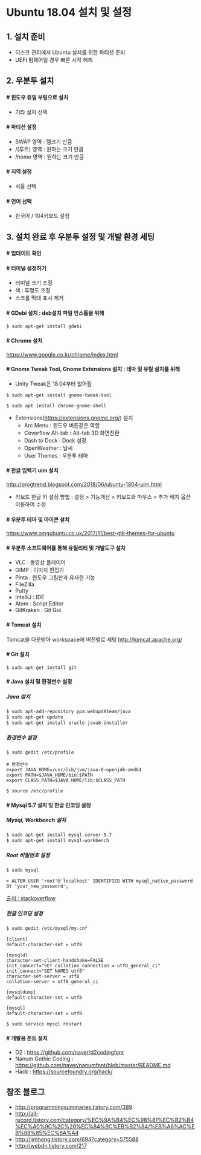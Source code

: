 # Ubuntu 18.04 설치 및 설정

## 1. 설치 준비

- 디스크 관리에서 Ubuntu 설치를 위한 파티션 준비
- UEFI 펌웨어일 경우 빠른 시작 해제

## 2. 우분투 설치

#### # 윈도우 듀얼 부팅으로 설치
- 기타 설치 선택

#### # 파티션 설정
- SWAP 영역 : 램크기 만큼
- /(루트) 영역 : 원하는 크기 만큼
- /home 영역 : 원하는 크기 만큼

#### # 지역 설정
- 서울 선택

#### # 언어 선택
- 한국어 / 104키보드 설정

## 3. 설치 완료 후 우분투 설정 및 개발 환경 세팅

#### # 업데이트 확인

#### # 터미널 설정하기
- 터미널 크기 조정
- 색 : 투명도 조정
- 스크롤 막대 표시 제거

#### # GDebi 설치 : deb설치 파일 인스톨을 위해
```bash
$ sudo apt-get install gdebi
```

#### # Chrome 설치
https://www.google.co.kr/chrome/index.html

#### # Gnome Tweak Tool, Gnome Extensions 설치 : 테마 및 유틸 설치를 위해

- Unity Tweak은 18.04부터 없어짐

```
$ sudo apt-get install gnome-tweak-tool
```

```
$ sudo apt install chrome-gnome-shell
```

- Extensions(https://extensions.gnome.org/) 설치
  - Arc Menu : 윈도우 버튼같은 역할
  - Coverflow Alt-tab : Alt-tab 3D 화면전환
  - Dash to Dock : Dock 설정
  - OpenWeather : 날씨
  - User Themes : 우분투 테마

#### # 한글 입력기 uim 설치

http://progtrend.blogspot.com/2018/06/ubuntu-1804-uim.html

- 키보드 한글 키 설정 방법 : 설정 > 기능개선 > 키보드와 마우스 > 추가 배치 옵션 이동하여 수정

#### # 우분투 테마 및 아이콘 설치

https://www.omgubuntu.co.uk/2017/11/best-gtk-themes-for-ubuntu

#### # 우분투 소프트웨어를 통해 유틸리티 및 개발도구 설치
- VLC : 동영상 플레이어
- GIMP : 이미지 편집기
- Pinta : 윈도우 그림판과 유사한 기능
- FileZilla
- Putty
- IntelliJ : IDE
- Atom : Script Editor
- GitKraken : Git Gui

#### # Tomcat 설치
Tomcat을 다운받아 workspace에 버전별로 세팅
http://tomcat.apache.org/

#### # Git 설치
```
$ sudo apt-get install git
```

#### # Java 설치 및 환경변수 설정

##### Java 설치
```bash
$ sudo apt-add-repository ppa:webupd8team/java
$ sudo apt-get update
$ sudo apt-get install oracle-java8-installer
```

##### 환경변수 설정
```bash
$ sudo gedit /etc/profile
```

```
# 환경변수
export JAVA_HOME=/usr/lib/jvm/java-8-openjdk-amd64
export PATH=$JAVA_HOME/bin:$PATH
export CLASS_PATH=$JAVA_HOME/lib:$CLASS_PATH
```

```
$ source /etc/profile
```

#### # Mysql 5.7 설치 및 한글 인코딩 설정

##### Mysql, Workbench 설치
```bash
$ sudo apt-get install mysql-server-5.7
$ sudo apt-get install mysql-workbench
```

##### Root 비밀번호 설정
```bash
$ sudo mysql
```
```
> ALTER USER 'root'@'localhost' IDENTIFIED WITH mysql_native_password BY 'your_new_password';
```
[출처 : stackoverflow](https://stackoverflow.com/questions/25777943/failed-to-connect-to-mysql-at-127-0-0-13306-with-user-root-access-denied-for-us)

##### 한글 인코딩 설정
```bash
$ sudo gedit /etc/mysql/my.cnf
```

```
[client]
default-character-set = utf8

[mysqld]
character-set-client-handshake=FALSE
init_connect="SET collation_connection = utf8_general_ci"
init_connect="SET NAMES utf8"
character-set-server = utf8
collation-server = utf8_general_ci

[mysqldump]
default-character-set = utf8

[mysql]
default-character-set = utf8
```
```bash
$ sudo service mysql restart
```


#### # 개발용 폰트 설치
- D2 : https://github.com/naver/d2codingfont
- Nanum Gothic Coding : https://github.com/naver/nanumfont/blob/master/README.md
- Hack : https://sourcefoundry.org/hack/


## 참조 블로그
- http://programmingsummaries.tistory.com/389
- http://all-record.tistory.com/category/%EC%9A%B4%EC%98%81%EC%B2%B4%EC%A0%9C%2C%20%EC%84%9C%EB%B2%84/%EB%A6%AC%EB%88%85%EC%8A%A4
- http://jimnong.tistory.com/694?category=575588
- http://webdir.tistory.com/217

